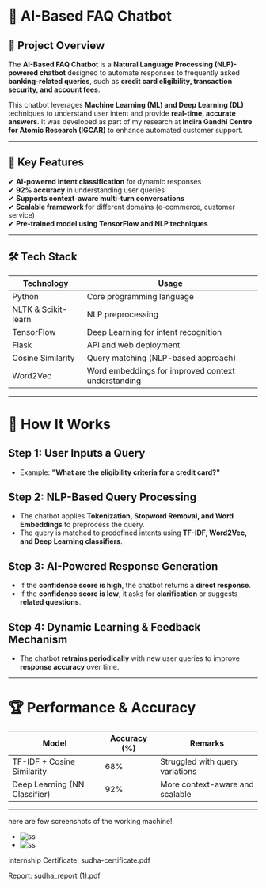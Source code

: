 # 🤖 AI-Based FAQ Chatbot  

## 📌 Project Overview  
The **AI-Based FAQ Chatbot** is a **Natural Language Processing (NLP)-powered chatbot** designed to automate responses to frequently asked **banking-related queries**, such as **credit card eligibility, transaction security, and account fees**.  

This chatbot leverages **Machine Learning (ML) and Deep Learning (DL)** techniques to understand user intent and provide **real-time, accurate answers**. It was developed as part of my research at **Indira Gandhi Centre for Atomic Research (IGCAR)** to enhance automated customer support.

---

## 🚀 Key Features  
✔ **AI-powered intent classification** for dynamic responses  
✔ **92% accuracy** in understanding user queries  
✔ **Supports context-aware multi-turn conversations**  
✔ **Scalable framework** for different domains (e-commerce, customer service)  
✔ **Pre-trained model using TensorFlow and NLP techniques**  

---

## 🛠️ Tech Stack  

| **Technology** | **Usage** |
|--------------|----------|
| Python | Core programming language |
| NLTK & Scikit-learn | NLP preprocessing |
| TensorFlow | Deep Learning for intent recognition |
| Flask | API and web deployment |
| Cosine Similarity | Query matching (NLP-based approach) |
| Word2Vec | Word embeddings for improved context understanding |

---

# 📖 How It Works

## Step 1: User Inputs a Query  
- Example: **"What are the eligibility criteria for a credit card?"**  

## Step 2: NLP-Based Query Processing  
- The chatbot applies **Tokenization, Stopword Removal, and Word Embeddings** to preprocess the query.  
- The query is matched to predefined intents using **TF-IDF, Word2Vec, and Deep Learning classifiers**.  

## Step 3: AI-Powered Response Generation  
- If the **confidence score is high**, the chatbot returns a **direct response**.  
- If the **confidence score is low**, it asks for **clarification** or suggests **related questions**.  

## Step 4: Dynamic Learning & Feedback Mechanism  
- The chatbot **retrains periodically** with new user queries to improve **response accuracy** over time.  

---

# 🏆 Performance & Accuracy  

| **Model**                     | **Accuracy (%)** | **Remarks**                           |
|--------------------------------|----------------|----------------------------------|
| TF-IDF + Cosine Similarity     | 68%            | Struggled with query variations  |
| Deep Learning (NN Classifier)  | 92%            | More context-aware and scalable  |  

---

here are few screenshots of the working machine!

- ![ss](https://github.com/SaiSudhaPanigrahi/my-first-chatbot/blob/master/Screenshot%20(14).png)
- ![ss](https://github.com/SaiSudhaPanigrahi/my-first-chatbot/blob/master/Screenshot%20(9).png)

Internship Certificate: sudha-certificate.pdf

Report: sudha_report (1).pdf

